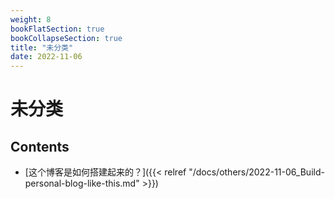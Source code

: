 ```yaml
---
weight: 8
bookFlatSection: true
bookCollapseSection: true
title: "未分类"
date: 2022-11-06
---
```


# 未分类

## Contents
- [这个博客是如何搭建起来的？]({{< relref "/docs/others/2022-11-06_Build-personal-blog-like-this.md" >}})
